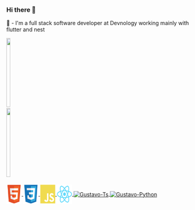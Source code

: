 ### Hi there 👋

📖 - I'm a full stack software developer at Devnology working mainly with flutter and nest

  <div style='display:inline-block'>
  <a href="https://github.com/gustavool1">
  <img width='48%'height="180em" src="https://github-readme-stats.vercel.app/api?username=gustavool1&show_icons=true&theme=dark&include_all_commits=true&count_private=true"/>
  <img width='48%' height="180em" src="https://github-readme-stats.vercel.app/api/top-langs/?username=gustavool1&layout=compact&langs_count=7&theme=dark"/>
  </div>

<div style="display: inline_block"><br>
  <img align="center" alt="Gustavo-HTML" height="50" width="40" src="https://raw.githubusercontent.com/devicons/devicon/master/icons/html5/html5-original.svg">
  <img align="center" alt="Gustavo-CSS" height="50" width="40" src="https://raw.githubusercontent.com/devicons/devicon/master/icons/css3/css3-original.svg">
  <img align="center" alt="Gustavo-Js" height="50" width="40" src="https://raw.githubusercontent.com/devicons/devicon/master/icons/javascript/javascript-plain.svg">
  <img align="center" alt="Gustavo-React" height="50" width="40" src="https://raw.githubusercontent.com/devicons/devicon/master/icons/react/react-original.svg">  
  <img align="center" alt="Gustavo-Ts" height="50" width="40" src="https://cdn.jsdelivr.net/gh/devicons/devicon/icons/typescript/typescript-original.svg" />
  <img align="center" alt="Gustavo-Python" height="50" width="40" src="https://cdn.jsdelivr.net/gh/devicons/devicon/icons/python/python-original.svg" />
</div>
  
